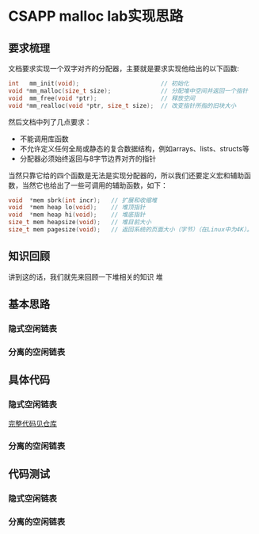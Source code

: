 # CSAPP  malloc lab实现思路
## 要求梳理
文档要求实现一个双字对齐的分配器，主要就是要求实现他给出的以下函数:
```C
int   mm_init(void);                       // 初始化
void *mm_malloc(size_t size);              // 分配堆中空间并返回一个指针
void  mm_free(void *ptr);                  // 释放空间
void *mm_realloc(void *ptr, size_t size);  // 改变指针所指的旧块大小
```
然后文档中列了几点要求：
+ 不能调用库函数
+ 不允许定义任何全局或静态的复合数据结构，例如arrays、lists、structs等
+ 分配器必须始终返回与8字节边界对齐的指针

当然只靠它给的四个函数是无法是实现分配器的，所以我们还要定义宏和辅助函数，当然它也给出了一些可调用的辅助函数，如下：
```c
void  *mem sbrk(int incr);   // 扩展和收缩堆
void  *mem heap lo(void);    // 堆顶指针
void  *mem heap hi(void);    // 堆底指针
size_t mem heapsize(void);   // 堆目前大小
size_t mem pagesize(void);   // 返回系统的页面大小（字节）（在Linux中为4K）。
```
## 知识回顾
讲到这的话，我们就先来回顾一下堆相关的知识
堆
## 基本思路
### 隐式空闲链表
### 分离的空闲链表
## 具体代码
### 隐式空闲链表
[完整代码见仓库](https://github.com/qaok/csapp/blob/master/malloclab/malloclab-handout/mm.c)
### 分离的空闲链表
## 代码测试
### 隐式空闲链表
### 分离的空闲链表
